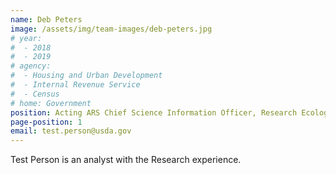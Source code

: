 ```yaml
---
name: Deb Peters
image: /assets/img/team-images/deb-peters.jpg
# year:
#  - 2018
#  - 2019
# agency:   
#  - Housing and Urban Development
#  - Internal Revenue Service
#  - Census
# home: Government
position: Acting ARS Chief Science Information Officer, Research Ecologist
page-position: 1
email: test.person@usda.gov
---
```


Test Person is an analyst with the Research experience.
